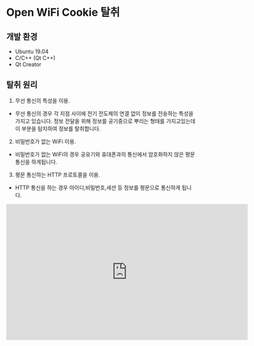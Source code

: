 # Open WiFi Cookie 탈취

## 개발 환경

- Ubuntu 19.04
- C/C++ (Qt C++)
- Qt Creator 

## 탈취 원리


1. 무선 통신의 특성을 이용.

- 무선 통신의 경우 각 지점 사이에 전기 전도체의 연결 없이 정보를 전송하는 특성을 가지고 있습니다. 정보 전달을 위해 정보를 공기중으로 뿌리는 형태를 가지고있는데 이 부분을 탐지하여 정보를 탈취합니다. 

2. 비밀번호가 없는 WiFi 이용.

- 비밀번호가 없는 WiFi의 경우 공유기와 휴대폰과의 통신에서 암호화하지 않은 평문 통신을 하게됩니다. 

3. 평문 통신하는 HTTP 프로토콜을 이용.

- HTTP 통신을 하는 경우 아이디,비밀번호,세션 등 정보를 평문으로 통신하게 됩니다. 

<iframe width="640" height="360" src="https://www.youtube.com/embed/6Az2cNU7gUw" frameborder="0" gesture="media" allowfullscreen=""></iframe>
